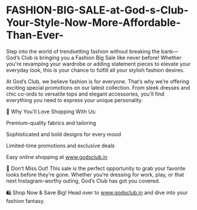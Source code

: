 # FASHION-BIG-SALE-at-God-s-Club-Your-Style-Now-More-Affordable-Than-Ever-

Step into the world of trendsetting fashion without breaking the bank—God’s Club is bringing you a Fashion Big Sale like never before! Whether you're revamping your wardrobe or adding statement pieces to elevate your everyday look, this is your chance to fulfill all your stylish fashion desires.

At God’s Club, we believe fashion is for everyone. That’s why we’re offering exciting special promotions on our latest collection. From sleek dresses and chic co-ords to versatile tops and elegant accessories, you’ll find everything you need to express your unique personality.

👗 Why You’ll Love Shopping With Us:

Premium-quality fabrics and tailoring

Sophisticated and bold designs for every mood

Limited-time promotions and exclusive deals

Easy online shopping at www.godsclub.in

🎯 Don’t Miss Out!
This sale is the perfect opportunity to grab your favorite looks before they’re gone. Whether you’re dressing for work, play, or that next Instagram-worthy outing, God’s Club has got you covered.

🛍️ Shop Now & Save Big!
Head over to www.godsclub.in and dive into your fashion fantasy.

